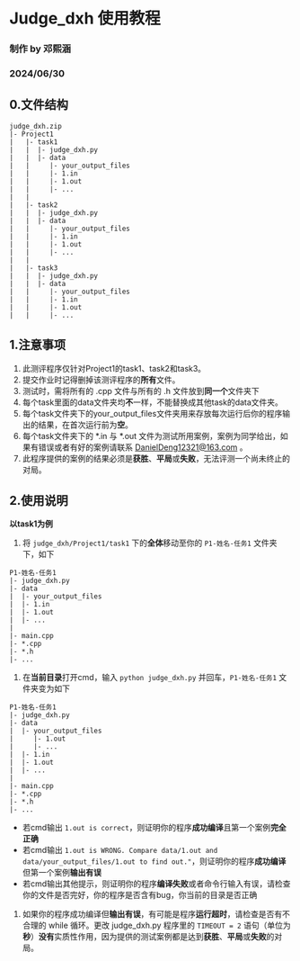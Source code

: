 # Judge_dxh 使用教程
### 制作 by 邓熙涵
### 2024/06/30

## 0.文件结构
```
judge_dxh.zip
|- Project1
|   |- task1
|   |  |- judge_dxh.py
|   |  |- data
|   |     |- your_output_files
|   |     |- 1.in
|   |     |- 1.out
|   |     |- ...
|   |
|   |- task2
|   |  |- judge_dxh.py
|   |  |- data
|   |     |- your_output_files
|   |     |- 1.in
|   |     |- 1.out
|   |     |- ...
|   |
|   |- task3
|   |  |- judge_dxh.py
|   |  |- data
|   |     |- your_output_files
|   |     |- 1.in
|   |     |- 1.out
|   |     |- ...
```
## 1.注意事项
1. 此测评程序仅针对Project1的task1、task2和task3。
2. 提交作业时记得删掉该测评程序的**所有**文件。
3. 测试时，需将所有的 .cpp 文件与所有的 .h 文件放到**同一个**文件夹下
4. 每个task里面的data文件夹均**不**一样，不能替换成其他task的data文件夹。
5. 每个task文件夹下的your_output_files文件夹用来存放每次运行后你的程序输出的结果，在首次运行前为**空**。
6. 每个task文件夹下的 *.in 与 *.out 文件为测试所用案例，案例为同学给出，如果有错误或者有好的案例请联系 DanielDeng12321@163.com 。
7. 此程序提供的案例的结果必须是**获胜**、**平局**或**失败**，无法评测一个尚未终止的对局。

## 2.使用说明
**以task1为例**
1. 将 `judge_dxh/Project1/task1` 下的**全体**移动至你的 `P1-姓名-任务1` 文件夹下，如下
```
P1-姓名-任务1
|- judge_dxh.py
|- data
|  |- your_output_files
|  |- 1.in
|  |- 1.out
|  |- ...
|
|- main.cpp
|- *.cpp
|- *.h
|- ...
```
1. 在**当前目录**打开cmd，输入 `python judge_dxh.py` 并回车，`P1-姓名-任务1` 文件夹变为如下
```
P1-姓名-任务1
|- judge_dxh.py
|- data
|  |- your_output_files
|     |- 1.out
|     |- ...
|  |- 1.in
|  |- 1.out
|  |- ...
|
|- main.cpp
|- *.cpp
|- *.h
|- ...
```
* 若cmd输出 `1.out is correct`，则证明你的程序**成功编译**且第一个案例**完全正确**
* 若cmd输出 `1.out is WRONG. Compare data/1.out and data/your_output_files/1.out to find out."`，则证明你的程序**成功编译**但第一个案例**输出有误**
* 若cmd输出其他提示，则证明你的程序**编译失败**或者命令行输入有误，请检查你的文件是否完好，你的程序是否含有bug，你当前的目录是否正确

1. 如果你的程序成功编译但**输出有误**，有可能是程序**运行超时**，请检查是否有不合理的 while 循环。更改 judge_dxh.py 程序里的 `TIMEOUT = 2` 语句（单位为**秒**）**没有**实质性作用，因为提供的测试案例都是达到**获胜**、**平局**或**失败**的对局。
